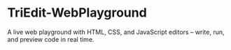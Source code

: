 # TriEdit-WebPlayground
A live web playground with HTML, CSS, and JavaScript editors – write, run, and preview code in real time.
